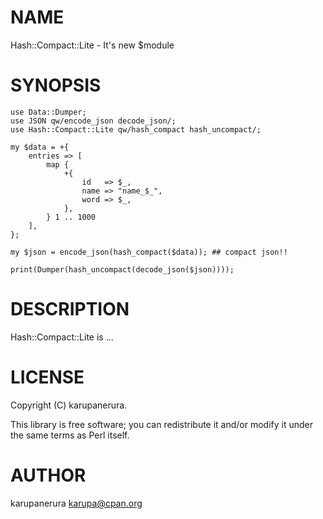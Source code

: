 # NAME

Hash::Compact::Lite - It's new $module

# SYNOPSIS

    use Data::Dumper;
    use JSON qw/encode_json decode_json/;
    use Hash::Compact::Lite qw/hash_compact hash_uncompact/;

    my $data = +{
        entries => [
            map {
                +{
                    id   => $_,
                    name => "name_$_",
                    word => $_,
                },
            } 1 .. 1000
        ],
    };

    my $json = encode_json(hash_compact($data)); ## compact json!!

    print(Dumper(hash_uncompact(decode_json($json))));

# DESCRIPTION

Hash::Compact::Lite is ...

# LICENSE

Copyright (C) karupanerura.

This library is free software; you can redistribute it and/or modify
it under the same terms as Perl itself.

# AUTHOR

karupanerura <karupa@cpan.org>

